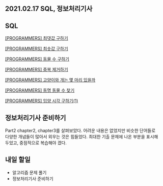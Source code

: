 ## 2021.02.17 SQL, 정보처리기사

## SQL

[[PROGRAMMERS] 최댓값 구하기](https://hyeonic.tistory.com/122)

[[PROGRAMMERS] 최솟값 구하기](https://hyeonic.tistory.com/123)

[[PROGRAMMERS] 동물 수 구하기](https://hyeonic.tistory.com/124)

[[PROGRAMMERS] 중복 제거하기](https://hyeonic.tistory.com/125)

[[PROGRAMMERS] 고양이와 개는 몇 마리 있을까](https://hyeonic.tistory.com/126)

[[PROGRAMMERS] 동명 동물 수 찾기](https://hyeonic.tistory.com/127)

[[PROGRAMMERS] 입양 시각 구하기(1)](https://hyeonic.tistory.com/128)

## 정보처리기사 준비하기
Part2 chapter2, chapter3를 살펴보았다. 어려운 내용은 없었지만 비슷한 단어들로 다양한 개념들이 많아서 외우는 것은 힘들었다. 최대한 기출 문제에 나온 부분을 표시해 두었고, 중점적으로 복습해야 겠다.

## 내일 할일
 - 알고리즘 문제 풀기
 - 정보처리기사 준비하기